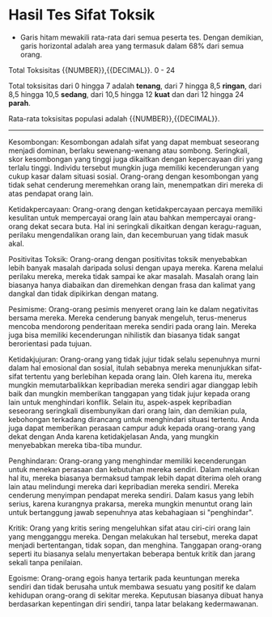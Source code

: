 # Hasil Tes Sifat Toksik

- Garis hitam mewakili rata-rata dari semua peserta tes. Dengan demikian, garis horizontal adalah area yang termasuk dalam 68% dari semua orang.

Total Toksisitas
{{NUMBER}},{{DECIMAL}}.
0 - 24

Total toksisitas dari 0 hingga 7 adalah **tenang**, dari 7 hingga 8,5 **ringan**, dari 8,5 hingga 10,5 **sedang**, dari 10,5 hingga 12 **kuat** dan dari 12 hingga 24 **parah**.

Rata-rata toksisitas populasi adalah {{NUMBER}},{{DECIMAL}}.

---

Kesombongan:
Kesombongan adalah sifat yang dapat membuat seseorang menjadi dominan, berlaku sewenang-wenang atau sombong. Seringkali, skor kesombongan yang tinggi juga dikaitkan dengan kepercayaan diri yang terlalu tinggi. Individu tersebut mungkin juga memiliki kecenderungan yang cukup kasar dalam situasi sosial. Orang-orang dengan kesombongan yang tidak sehat cenderung meremehkan orang lain, menempatkan diri mereka di atas pendapat orang lain.

Ketidakpercayaan:
Orang-orang dengan ketidakpercayaan percaya memiliki kesulitan untuk mempercayai orang lain atau bahkan mempercayai orang-orang dekat secara buta. Hal ini seringkali dikaitkan dengan keragu-raguan, perilaku mengendalikan orang lain, dan kecemburuan yang tidak masuk akal.

Positivitas Toksik:
Orang-orang dengan positivitas toksik menyebabkan lebih banyak masalah daripada solusi dengan upaya mereka. Karena melalui perilaku mereka, mereka tidak sampai ke akar masalah. Masalah orang lain biasanya hanya diabaikan dan diremehkan dengan frasa dan kalimat yang dangkal dan tidak dipikirkan dengan matang.

Pesimisme:
Orang-orang pesimis menyeret orang lain ke dalam negativitas bersama mereka. Mereka cenderung banyak mengeluh, terus-menerus mencoba mendorong penderitaan mereka sendiri pada orang lain. Mereka juga bisa memiliki kecenderungan nihilistik dan biasanya tidak sangat berorientasi pada tujuan.

Ketidakjujuran:
Orang-orang yang tidak jujur tidak selalu sepenuhnya murni dalam hal emosional dan sosial, itulah sebabnya mereka menunjukkan sifat-sifat tertentu yang berlebihan kepada orang lain. Oleh karena itu, mereka mungkin memutarbalikkan kepribadian mereka sendiri agar dianggap lebih baik dan mungkin memberikan tanggapan yang tidak jujur kepada orang lain untuk menghindari konflik. Selain itu, aspek-aspek kepribadian seseorang seringkali disembunyikan dari orang lain, dan demikian pula, kebohongan terkadang dirancang untuk menghindari situasi tertentu. Anda juga dapat memberikan perasaan campur aduk kepada orang-orang yang dekat dengan Anda karena ketidakjelasan Anda, yang mungkin menyebabkan mereka tiba-tiba mundur.

Penghindaran:
Orang-orang yang menghindar memiliki kecenderungan untuk menekan perasaan dan kebutuhan mereka sendiri. Dalam melakukan hal itu, mereka biasanya bermaksud tampak lebih dapat diterima oleh orang lain atau melindungi mereka dari kepribadian mereka sendiri. Mereka cenderung menyimpan pendapat mereka sendiri. Dalam kasus yang lebih serius, karena kurangnya prakarsa, mereka mungkin menuntut orang lain untuk bertanggung jawab sepenuhnya atas kebahagiaan si "penghindar".

Kritik:
Orang yang kritis sering mengeluhkan sifat atau ciri-ciri orang lain yang mengganggu mereka. Dengan melakukan hal tersebut, mereka dapat menjadi bertentangan, tidak sopan, dan menghina. Tanggapan orang-orang seperti itu biasanya selalu menyertakan beberapa bentuk kritik dan jarang sekali tanpa penilaian.

Egoisme:
Orang-orang egois hanya tertarik pada keuntungan mereka sendiri dan tidak berusaha untuk membawa sesuatu yang positif ke dalam kehidupan orang-orang di sekitar mereka. Keputusan biasanya dibuat hanya berdasarkan kepentingan diri sendiri, tanpa latar belakang kedermawanan.

